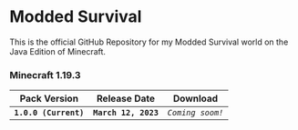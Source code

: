 # Modded Survival

This is the official GitHub Repository for my Modded Survival world on the Java Edition of Minecraft.

<!--
### Minecraft 1.19.4

<details>
<summary>Preview Versions</summary>
<p>No preview versions are available at this time.</p>
</details>
-->

### Minecraft 1.19.3

| Pack Version | Release Date | Download |
| --- | --- | --- |
| **`1.0.0 (Current)`** | **`March 12, 2023`** | <!-- [**`Download`**]() --> *`Coming soom!`*|

<!--
<details>
<summary>Show all versions</summary>
<p>No older versions are available at this time.</p>
</details>
-->
